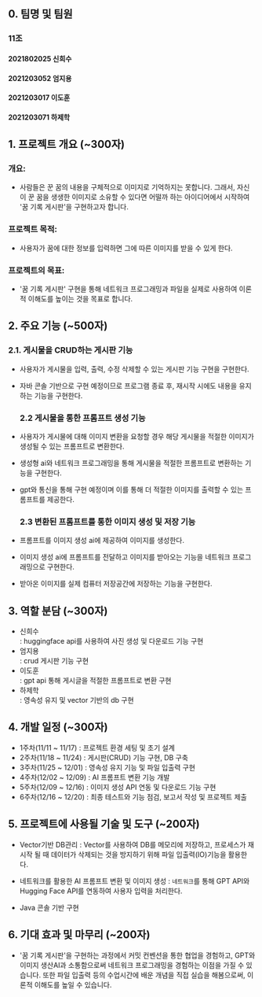 ## 0. **팀명 및 팀원**
  ###  11조
#### 2021802025 신희수
#### 2021203052 엄지용
#### 2021203017 이도훈
#### 2021203071 하제학

## 1. **프로젝트 개요** (~300자)
   ### 개요:
   - 사람들은 꾼 꿈의 내용을 구체적으로 이미지로 기억하지는 못합니다. 그래서, 자신이 꾼 꿈을 생생한 이미지로 소유할 수 있다면 어떨까 하는 아이디어에서 시작하여 '꿈 기록 게시판'을 구현하고자 합니다.

   ### 프로젝트 목적:
   - 사용자가 꿈에 대한 정보를 입력하면 그에 따른 이미지를 받을 수 있게 한다.

   ### 프로젝트의 목표:
   - '꿈 기록 게시판' 구현을 통해 네트워크 프로그래밍과 파일을 실제로 사용하여 이론적 이해도를 높이는 것을 목표로 합니다.

## 2. **주요 기능** (~500자)
   ### 2.1. 게시물을 CRUD하는 게시판 기능
- 사용자가 게시물을 입력, 출력, 수정 삭제할 수 있는 게시판 기능 구현을 구현한다.
- 자바 콘솔 기반으로 구현 예정이므로 프로그램 종료 후, 재시작 시에도 내용을 유지하는 기능을 구현한다.
   
   ### 2.2 게시물을 통한 프롬프트 생성 기능
- 사용자가 게시물에 대해 이미지 변환을 요청할 경우 해당 게시물을 적절한 이미지가 생성될 수 있는 프롬프트로 변환한다.
- 생성형 ai와 네트워크 프로그래밍을 통해 게시물을 적절한 프롬프트로 변환하는 기능을 구현한다.
- gpt와 통신을 통해 구현 예정이며 이를 통해 더 적절한 이미지를 출력할 수 있는 프롬프트를 제공한다.

   ### 2.3 변환된 프롬프트를 통한 이미지 생성 및 저장 기능
- 프롬프트를 이미지 생성 ai에 제공하여 이미지를 생성한다.
- 이미지 생성 ai에 프롬프트를 전달하고 이미지를 받아오는 기능을 네트워크 프로그래밍으로 구현한다.
- 받아온 이미지를 실제 컴퓨터 저장공간에 저장하는 기능을 구현한다.



## 3. **역할 분담** (~300자)
- 신희수<br> : huggingface api를 사용하여 사진 생성 및 다운로드 기능 구현
- 엄지용<br> : crud 게시판 기능 구현
- 이도훈<br> : gpt api 통해 게시글을 적절한 프롬프트로 변환 구현
- 하제학<br> : 영속성 유지 및 vector 기반의 db 구현 





## 4. 개발 일정 (~300자)
- 1주차(11/11 ~ 11/17) : 프로젝트 환경 세팅 및 초기 설계
- 2주차(11/18 ~ 11/24) : 게시판(CRUD) 기능 구현, DB 구축
- 3주차(11/25 ~ 12/01) : 영속성 유지 기능 및 파일 입출력 구현
- 4주차(12/02 ~ 12/09) : AI 프롬프트 변환 기능 개발
- 5주차(12/09 ~ 12/16) : 이미지 생성 API 연동 및 다운로드 기능 구현
- 6주차(12/16 ~ 12/20) : 최종 테스트와 기능 점검, 보고서 작성 및 프로젝트 제출

## 5. 프로젝트에 사용될 기술 및 도구 (~200자)


 

- Vector기반 DB관리
: Vector를 사용하여 DB를 메모리에 저장하고, 프로세스가 재시작 될 때 데이터가 삭제되는 것을 방지하기 위해 파일 입출력(IO)기능을 활용한다. 

- 네트워크를 활용한 AI 프롬프트 변환 및 이미지 생성
: `네트워크`를 통해 GPT API와 Hugging Face API를 연동하여 사용자 입력을 처리한다. 

- Java 콘솔 기반 구현

## 6. 기대 효과 및 마무리 (~200자)
- '꿈 기록 게시판'을 구현하는 과정에서 커밋 컨벤션을 통한 협업을 경험하고, GPT와 이미지 생산AI과 소통함으로써 네트워크 프로그래밍을 경험하는 이점을 가질 수 있습니다. 또한 파일 입출력 등의 수업시간에 배운 개념을 직접 실습을 해봄으로써, 이론적 이해도를 높일 수 있습니다.
